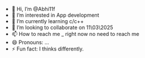 - 👋 Hi, I’m @Abhi11f
- 👀 I’m interested in App development
- 🌱 I’m currently learning c/c++
- 💞️ I’m looking to collaborate on 11\03\2025
- 📫 How to reach me _ right now no need to reach me
- 😄 Pronouns: ...
- ⚡ Fun fact: I thinks differently.

<!---
Abhi11f/Abhi11f is a ✨ special ✨ repository because its `README.md` (this file) appears on your GitHub profile.
You can click the Preview link to take a look at your changes.
--->
